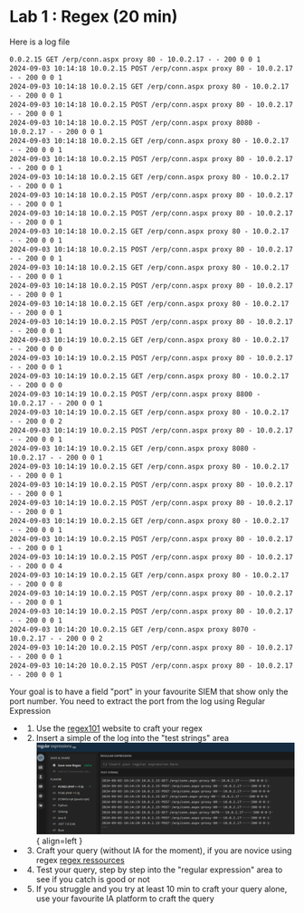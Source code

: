 # Lab 1 : Regex (20 min)

Here is a log file
```log
0.0.2.15 GET /erp/conn.aspx proxy 80 - 10.0.2.17 - - 200 0 0 1
2024-09-03 10:14:18 10.0.2.15 POST /erp/conn.aspx proxy 80 - 10.0.2.17 - - 200 0 0 1
2024-09-03 10:14:18 10.0.2.15 GET /erp/conn.aspx proxy 80 - 10.0.2.17 - - 200 0 0 1
2024-09-03 10:14:18 10.0.2.15 POST /erp/conn.aspx proxy 80 - 10.0.2.17 - - 200 0 0 1
2024-09-03 10:14:18 10.0.2.15 POST /erp/conn.aspx proxy 8080 - 10.0.2.17 - - 200 0 0 1
2024-09-03 10:14:18 10.0.2.15 GET /erp/conn.aspx proxy 80 - 10.0.2.17 - - 200 0 0 1
2024-09-03 10:14:18 10.0.2.15 POST /erp/conn.aspx proxy 80 - 10.0.2.17 - - 200 0 0 1
2024-09-03 10:14:18 10.0.2.15 GET /erp/conn.aspx proxy 80 - 10.0.2.17 - - 200 0 0 1
2024-09-03 10:14:18 10.0.2.15 POST /erp/conn.aspx proxy 80 - 10.0.2.17 - - 200 0 0 1
2024-09-03 10:14:18 10.0.2.15 POST /erp/conn.aspx proxy 80 - 10.0.2.17 - - 200 0 0 1
2024-09-03 10:14:18 10.0.2.15 GET /erp/conn.aspx proxy 80 - 10.0.2.17 - - 200 0 0 1
2024-09-03 10:14:18 10.0.2.15 POST /erp/conn.aspx proxy 80 - 10.0.2.17 - - 200 0 0 1
2024-09-03 10:14:18 10.0.2.15 GET /erp/conn.aspx proxy 80 - 10.0.2.17 - - 200 0 0 1
2024-09-03 10:14:18 10.0.2.15 POST /erp/conn.aspx proxy 80 - 10.0.2.17 - - 200 0 0 1
2024-09-03 10:14:18 10.0.2.15 GET /erp/conn.aspx proxy 80 - 10.0.2.17 - - 200 0 0 1
2024-09-03 10:14:19 10.0.2.15 POST /erp/conn.aspx proxy 80 - 10.0.2.17 - - 200 0 0 1
2024-09-03 10:14:19 10.0.2.15 GET /erp/conn.aspx proxy 80 - 10.0.2.17 - - 200 0 0 0
2024-09-03 10:14:19 10.0.2.15 POST /erp/conn.aspx proxy 80 - 10.0.2.17 - - 200 0 0 1
2024-09-03 10:14:19 10.0.2.15 GET /erp/conn.aspx proxy 80 - 10.0.2.17 - - 200 0 0 0
2024-09-03 10:14:19 10.0.2.15 POST /erp/conn.aspx proxy 8800 - 10.0.2.17 - - 200 0 0 1
2024-09-03 10:14:19 10.0.2.15 GET /erp/conn.aspx proxy 80 - 10.0.2.17 - - 200 0 0 2
2024-09-03 10:14:19 10.0.2.15 POST /erp/conn.aspx proxy 80 - 10.0.2.17 - - 200 0 0 1
2024-09-03 10:14:19 10.0.2.15 GET /erp/conn.aspx proxy 8080 - 10.0.2.17 - - 200 0 0 1
2024-09-03 10:14:19 10.0.2.15 GET /erp/conn.aspx proxy 80 - 10.0.2.17 - - 200 0 0 1
2024-09-03 10:14:19 10.0.2.15 POST /erp/conn.aspx proxy 80 - 10.0.2.17 - - 200 0 0 1
2024-09-03 10:14:19 10.0.2.15 POST /erp/conn.aspx proxy 80 - 10.0.2.17 - - 200 0 0 1
2024-09-03 10:14:19 10.0.2.15 GET /erp/conn.aspx proxy 80 - 10.0.2.17 - - 200 0 0 1
2024-09-03 10:14:19 10.0.2.15 POST /erp/conn.aspx proxy 80 - 10.0.2.17 - - 200 0 0 1
2024-09-03 10:14:19 10.0.2.15 POST /erp/conn.aspx proxy 80 - 10.0.2.17 - - 200 0 0 4
2024-09-03 10:14:19 10.0.2.15 GET /erp/conn.aspx proxy 80 - 10.0.2.17 - - 200 0 0 8
2024-09-03 10:14:19 10.0.2.15 POST /erp/conn.aspx proxy 80 - 10.0.2.17 - - 200 0 0 1
2024-09-03 10:14:19 10.0.2.15 POST /erp/conn.aspx proxy 80 - 10.0.2.17 - - 200 0 0 1
2024-09-03 10:14:20 10.0.2.15 GET /erp/conn.aspx proxy 8070 - 10.0.2.17 - - 200 0 0 2
2024-09-03 10:14:20 10.0.2.15 POST /erp/conn.aspx proxy 80 - 10.0.2.17 - - 200 0 0 1
2024-09-03 10:14:20 10.0.2.15 POST /erp/conn.aspx proxy 80 - 10.0.2.17 - - 200 0 0 1
```

Your goal is to have a field "port" in your favourite SIEM that show only the port number. You need to extract the port from the log using Regular Expression

- 1) Use the [regex101](https://regex101.com/) website to craft your regex
- 2) Insert a simple of the log into the "test strings" area ![Image title](\assets\regex1.png){ align=left }
- 3) Craft your query (without IA for the moment), if you are novice using regex [regex ressources](https://www.asic-world.com/scripting/regular_expression1.html)
- 4) Test your query, step by step into the "regular expression" area to see if you catch is good or not
- 5) If you struggle and you try at least 10 min to craft your query alone, use your favourite IA platform to craft the query 